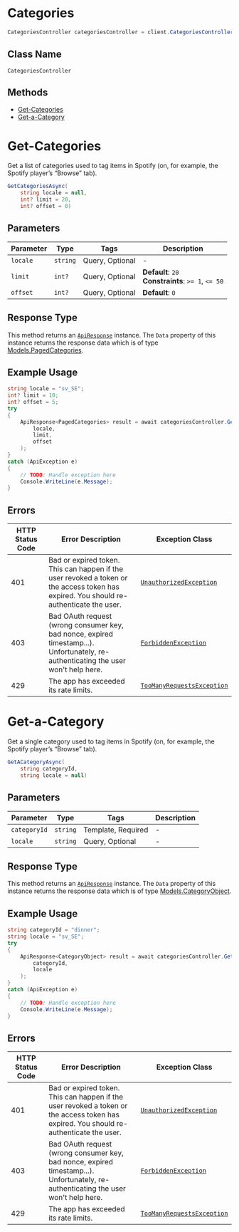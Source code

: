 # Categories

```csharp
CategoriesController categoriesController = client.CategoriesController;
```

## Class Name

`CategoriesController`

## Methods

* [Get-Categories](../../doc/controllers/categories.md#get-categories)
* [Get-a-Category](../../doc/controllers/categories.md#get-a-category)


# Get-Categories

Get a list of categories used to tag items in Spotify (on, for example, the Spotify player’s “Browse” tab).

```csharp
GetCategoriesAsync(
    string locale = null,
    int? limit = 20,
    int? offset = 0)
```

## Parameters

| Parameter | Type | Tags | Description |
|  --- | --- | --- | --- |
| `locale` | `string` | Query, Optional | - |
| `limit` | `int?` | Query, Optional | **Default**: `20`<br>**Constraints**: `>= 1`, `<= 50` |
| `offset` | `int?` | Query, Optional | **Default**: `0` |

## Response Type

This method returns an [`ApiResponse`](../../doc/api-response.md) instance. The `Data` property of this instance returns the response data which is of type [Models.PagedCategories](../../doc/models/paged-categories.md).

## Example Usage

```csharp
string locale = "sv_SE";
int? limit = 10;
int? offset = 5;
try
{
    ApiResponse<PagedCategories> result = await categoriesController.GetCategoriesAsync(
        locale,
        limit,
        offset
    );
}
catch (ApiException e)
{
    // TODO: Handle exception here
    Console.WriteLine(e.Message);
}
```

## Errors

| HTTP Status Code | Error Description | Exception Class |
|  --- | --- | --- |
| 401 | Bad or expired token. This can happen if the user revoked a token or<br>the access token has expired. You should re-authenticate the user. | [`UnauthorizedException`](../../doc/models/unauthorized-exception.md) |
| 403 | Bad OAuth request (wrong consumer key, bad nonce, expired<br>timestamp...). Unfortunately, re-authenticating the user won't help here. | [`ForbiddenException`](../../doc/models/forbidden-exception.md) |
| 429 | The app has exceeded its rate limits. | [`TooManyRequestsException`](../../doc/models/too-many-requests-exception.md) |


# Get-a-Category

Get a single category used to tag items in Spotify (on, for example, the Spotify player’s “Browse” tab).

```csharp
GetACategoryAsync(
    string categoryId,
    string locale = null)
```

## Parameters

| Parameter | Type | Tags | Description |
|  --- | --- | --- | --- |
| `categoryId` | `string` | Template, Required | - |
| `locale` | `string` | Query, Optional | - |

## Response Type

This method returns an [`ApiResponse`](../../doc/api-response.md) instance. The `Data` property of this instance returns the response data which is of type [Models.CategoryObject](../../doc/models/category-object.md).

## Example Usage

```csharp
string categoryId = "dinner";
string locale = "sv_SE";
try
{
    ApiResponse<CategoryObject> result = await categoriesController.GetACategoryAsync(
        categoryId,
        locale
    );
}
catch (ApiException e)
{
    // TODO: Handle exception here
    Console.WriteLine(e.Message);
}
```

## Errors

| HTTP Status Code | Error Description | Exception Class |
|  --- | --- | --- |
| 401 | Bad or expired token. This can happen if the user revoked a token or<br>the access token has expired. You should re-authenticate the user. | [`UnauthorizedException`](../../doc/models/unauthorized-exception.md) |
| 403 | Bad OAuth request (wrong consumer key, bad nonce, expired<br>timestamp...). Unfortunately, re-authenticating the user won't help here. | [`ForbiddenException`](../../doc/models/forbidden-exception.md) |
| 429 | The app has exceeded its rate limits. | [`TooManyRequestsException`](../../doc/models/too-many-requests-exception.md) |

